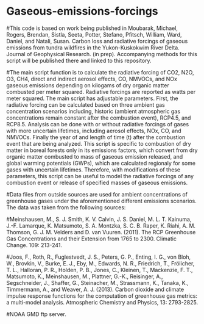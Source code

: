# Gaseous-emissions-forcings

#This code is based on work being published in Moubarak, Michael, Rogers, Brendan, Sistla, Seeta, Potter, Stefano, Pfitsch, William, Ward, Daniel, and Natali, Susan. Carbon loss and radiative forcings of gaseous emissions from tundra wildfires in the Yukon-Kuskokwim River Delta.  Journal of Geophysical Research. (in prep).  Accompanying methods for this script will be published there and linked to this repository.  

#The main script function is to calculate the radiative forcing of CO2, N2O, O3, CH4, direct and indirect aerosol effects, CO, NMVOCs, and NOx gaseous emissions depending on kilogams of dry organic matter combusted per meter squared.  Radiative forcings are reported as watts per meter squared. The main script has adjustable parameters.  First, the radiative forcing can be calculated based on three ambient gas concentration scenarios including, historic (ambient atmospheric gas concentrations remain constant after the combustion event), RCP4.5, and RCP8.5.  Analysis can be done with or without radiative forcings of gases with more uncertain lifetimes, including aerosol effects, NOx, CO, and NMVOCs.  Finally the year of and length of time (t) after the combustion event that are being analyzed. This script is specific to combustion of dry matter in boreal forests only in its emissions factors, which convert from dry organic matter combusted to mass of gaseous emission released, and global warming potentials (GWPs), which are calculated regionaly for some gases with uncertain lifetimes.  Therefore, with modifications of these parameters, this script can be useful to model the radiative forcings of any combustion event or release of specified masses of gaseous emissions.  

#Data files from outside sources are used for ambient concentrations of greenhouse gases under the aforementioned different emissions scenarios.  The data was taken from the following sources:

#Meinshausen, M., S. J. Smith, K. V. Calvin, J. S. Daniel, M. L. T. Kainuma, J.-F. Lamarque, K. Matsumoto, S. A. Montzka, S. C. B. Raper, K. Riahi, A. M. Thomson, G. J. M. Velders and D. van Vuuren. (2011). The RCP Greenhouse Gas Concentrations and their Extension from 1765 to 2300. Climatic Change. 109: 213-241.

#Joos, F., Roth, R., Fuglestvedt, J. S., Peters, G. P., Enting, I. G., von Bloh, W., Brovkin, V., Burke, E. J., Eby, M., Edwards, N. R., Friedrich, T., Frölicher, T. L., Halloran, P. R., Holden, P. B., Jones, C., Kleinen, T., Mackenzie, F. T., Matsumoto, K., Meinshausen, M., Plattner, G.-K., Reisinger, A., Segschneider, J., Shaffer, G., Steinacher, M., 	Strassmann, K., Tanaka, K., Timmermann, A., and Weaver, A. J. (2013). Carbon dioxide and climate impulse response functions for the computation of greenhouse gas metrics: a multi-model analysis. Atmospheric Chemistry and Physics, 13: 2793-2825.

#NOAA GMD ftp server.  

